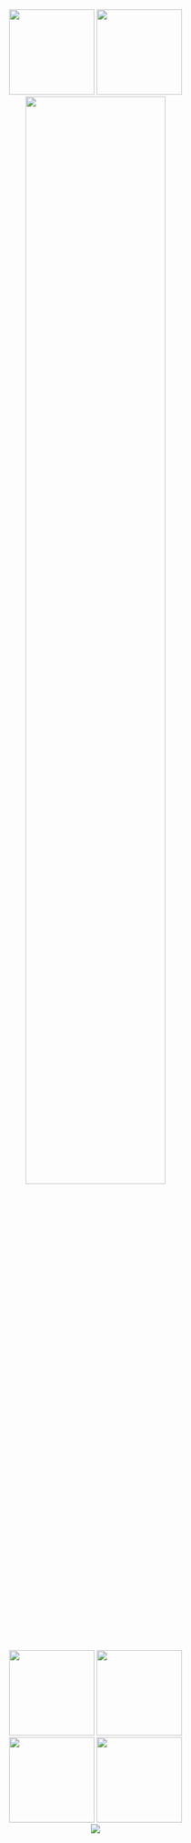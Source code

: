 <div align="center">
  <!-- メイン統計情報 - コンパクト配置 -->
  <img height="150em" src="https://github-readme-stats.vercel.app/api?username=WindTunnelRetirement&show_icons=true&theme=dark&hide_border=true&count_private=true&include_all_commits=true&bg_color=0a0f0a&title_color=00ff7f&icon_color=32cd32&text_color=90ee90&ring_color=228b22&border_color=228b22" />
  <img height="150em" src="https://github-readme-stats.vercel.app/api/top-langs/?username=WindTunnelRetirement&layout=compact&theme=dark&hide_border=true&count_private=true&langs_count=6&bg_color=0a0f0a&title_color=00ff7f&text_color=90ee90&border_color=228b22" />
  
  <br/>
  
  <!-- プロフィール詳細 - 幅を縮小 -->
  <img width="70%" src="https://github-profile-summary-cards.vercel.app/api/cards/profile-details?username=WindTunnelRetirement&theme=github_dark" />
  
  <br/>
  
  <!-- 統計カード群 - 2x2レイアウトでコンパクト -->
  <img height="150em" src="https://github-profile-summary-cards.vercel.app/api/cards/stats?username=WindTunnelRetirement&theme=github_dark" />
  <img height="150em" src="https://github-profile-summary-cards.vercel.app/api/cards/most-commit-language?username=WindTunnelRetirement&theme=github_dark" />
  <br/>
  <img height="150em" src="https://github-profile-summary-cards.vercel.app/api/cards/repos-per-language?username=WindTunnelRetirement&theme=github_dark" />
  <img height="150em" src="https://github-profile-summary-cards.vercel.app/api/cards/productive-time?username=WindTunnelRetirement&theme=github_dark&utcOffset=9" />
  
  <br/>
  
  <!-- トロフィー - 深緑matrixテーマ、より密に配置 -->
  <img src="https://github-profile-trophy.vercel.app/?username=WindTunnelRetirement&theme=matrix&no-frame=true&no-bg=true&margin-w=5&margin-h=5&column=8&row=1" />
</div>
